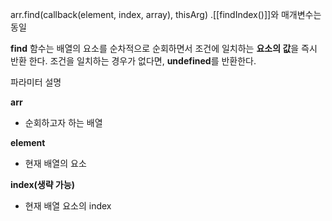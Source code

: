 
arr.find(callback(element, index, array), thisArg)
.[[findIndex()]]와 매개변수는 동일

**find** 함수는 배열의 요소를 순차적으로 순회하면서 조건에 일치하는 **요소의 값**을 즉시 반환 한다.
조건을 일치하는 경우가 없다면, **undefined**를 반환한다.

파라미터 설명

**arr**

- 순회하고자 하는 배열

**element**

- 현재 배열의 요소

**index(생략 가능)**

- 현재 배열 요소의 index